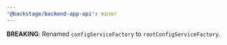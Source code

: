 ```yaml
---
'@backstage/backend-app-api': minor
---
```


**BREAKING**: Renamed `configServiceFactory` to `rootConfigServiceFactory`.
